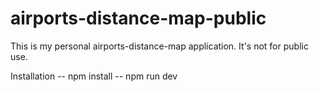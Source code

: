 # airports-distance-map-public

This is my personal airports-distance-map application. It's not for public use.

Installation
-- npm install
-- npm run dev
